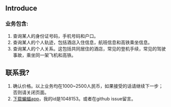 ## Introduce
### 业务包含: 
1. 查询某人的身份证号码，手机号码和户口。
2. 查询某人的个人轨迹，包括酒店入住信息，航班信息和高铁乘坐信息。
3. 查询某人的个人关系。这包括共同居住的酒店，常见的登机手续，常见的驾驶事故，乘坐同一架飞机和高铁。
## 联系我?
1. 确认价格。以上业务均在1000~2500人民币，如果接受的话请继续下一步；否则请关闭页面。
2. [下载蝙蝠app](https://www.batmsg.com/)，我的id是1048153。或者在github issue留言。





